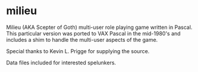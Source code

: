 # milieu

Milieu (AKA Scepter of Goth) multi-user role playing game written in Pascal. This particular version was ported to VAX Pascal in the mid-1980's and includes a shim to handle the multi-user aspects of the game.

Special thanks to Kevin L. Prigge for supplying the source.

Data files included for interested spelunkers.
